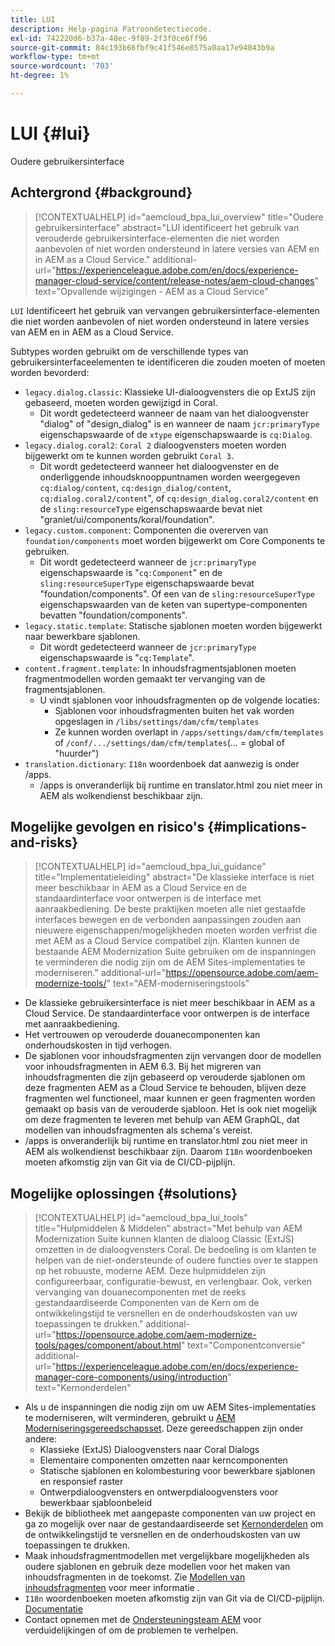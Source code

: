 ```yaml
---
title: LUI
description: Help-pagina Patroondetectiecode.
exl-id: 742220d6-b37a-48ec-9f89-2f3f0ce6ff96
source-git-commit: 84c193b66fbf9c41f546e8575a0aa17e94043b9a
workflow-type: tm+mt
source-wordcount: '703'
ht-degree: 1%

---
```


# LUI {#lui}

Oudere gebruikersinterface

## Achtergrond {#background}

>[!CONTEXTUALHELP]
>id="aemcloud_bpa_lui_overview"
>title="Oudere gebruikersinterface"
>abstract="LUI identificeert het gebruik van verouderde gebruikersinterface-elementen die niet worden aanbevolen of niet worden ondersteund in latere versies van AEM en in AEM as a Cloud Service."
>additional-url="https://experienceleague.adobe.com/en/docs/experience-manager-cloud-service/content/release-notes/aem-cloud-changes" text="Opvallende wijzigingen - AEM as a Cloud Service"

`LUI`  Identificeert het gebruik van vervangen gebruikersinterface-elementen die niet worden aanbevolen of niet worden ondersteund in latere versies van AEM en in AEM as a Cloud Service.

Subtypes worden gebruikt om de verschillende types van gebruikersinterfaceelementen te identificeren die zouden moeten of moeten worden bevorderd:

* `legacy.dialog.classic`: Klassieke UI-dialoogvensters die op ExtJS zijn gebaseerd, moeten worden gewijzigd in Coral.
   * Dit wordt gedetecteerd wanneer de naam van het dialoogvenster &quot;dialog&quot; of &quot;design_dialog&quot; is en wanneer de naam `jcr:primaryType` eigenschapswaarde of de `xtype` eigenschapswaarde is `cq:Dialog`.
* `legacy.dialog.coral2`: `Coral 2` dialoogvensters moeten worden bijgewerkt om te kunnen worden gebruikt `Coral 3`.
   * Dit wordt gedetecteerd wanneer het dialoogvenster en de onderliggende inhoudsknooppuntnamen worden weergegeven `cq:dialog/content`,
     `cq:design_dialog/content`, `cq:dialog.coral2/content`&quot;, of `cq:design_dialog.coral2/content`
en de `sling:resourceType` eigenschapswaarde bevat niet &quot;graniet/ui/components/koral/foundation&quot;.
* `legacy.custom.component`: Componenten die overerven van `foundation/components` moet worden bijgewerkt om Core Components te gebruiken.
   * Dit wordt gedetecteerd wanneer de `jcr:primaryType` eigenschapswaarde is &quot;`cq:Component`&quot; en de
     `sling:resourceSuperType` eigenschapswaarde bevat &quot;foundation/components&quot;. Of een van de
     `sling:resourceSuperType` eigenschapswaarden van de keten van supertype-componenten bevatten &quot;foundation/components&quot;.
* `legacy.static.template`: Statische sjablonen moeten worden bijgewerkt naar bewerkbare sjablonen.
   * Dit wordt gedetecteerd wanneer de `jcr:primaryType` eigenschapswaarde is &quot;`cq:Template`&quot;.
* `content.fragment.template`: In inhoudsfragmentsjablonen moeten fragmentmodellen worden gemaakt ter vervanging van de fragmentsjablonen.
   * U vindt sjablonen voor inhoudsfragmenten op de volgende locaties:
      * Sjablonen voor inhoudsfragmenten buiten het vak worden opgeslagen in `/libs/settings/dam/cfm/templates`
      * Ze kunnen worden overlapt in  `/apps/settings/dam/cfm/templates`  of  `/conf/.../settings/dam/cfm/templates`(... = global of &quot;huurder&quot;)
* `translation.dictionary`: `I18n` woordenboek dat aanwezig is onder /apps.
   * /apps is onveranderlijk bij runtime en translator.html zou niet meer in AEM als wolkendienst beschikbaar zijn.

## Mogelijke gevolgen en risico&#39;s {#implications-and-risks}

>[!CONTEXTUALHELP]
>id="aemcloud_bpa_lui_guidance"
>title="Implementatieleiding"
>abstract="De klassieke interface is niet meer beschikbaar in AEM as a Cloud Service en de standaardinterface voor ontwerpen is de interface met aanraakbediening. De beste praktijken moeten alle niet gestaafde interfaces bewegen en de verbonden aanpassingen zouden aan nieuwere eigenschappen/mogelijkheden moeten worden verfrist die met AEM as a Cloud Service compatibel zijn. Klanten kunnen de bestaande AEM Modernization Suite gebruiken om de inspanningen te verminderen die nodig zijn om de AEM Sites-implementaties te moderniseren."
>additional-url="https://opensource.adobe.com/aem-modernize-tools/" text="AEM-moderniseringstools"

* De klassieke gebruikersinterface is niet meer beschikbaar in AEM as a Cloud Service. De standaardinterface voor ontwerpen is de interface met aanraakbediening.
* Het vertrouwen op verouderde douanecomponenten kan onderhoudskosten in tijd verhogen.
* De sjablonen voor inhoudsfragmenten zijn vervangen door de modellen voor inhoudsfragmenten in AEM 6.3. Bij het migreren van inhoudsfragmenten die zijn gebaseerd op verouderde sjablonen om deze fragmenten AEM as a Cloud Service te behouden, blijven deze fragmenten wel functioneel, maar kunnen er geen fragmenten worden gemaakt op basis van de verouderde sjabloon. Het is ook niet mogelijk om deze fragmenten te leveren met behulp van AEM GraphQL, dat modellen van inhoudsfragmenten als schema&#39;s vereist.
* /apps is onveranderlijk bij runtime en translator.html zou niet meer in AEM als wolkendienst beschikbaar zijn. Daarom `I18n` woordenboeken moeten afkomstig zijn van Git via de CI/CD-pijplijn.

## Mogelijke oplossingen {#solutions}

>[!CONTEXTUALHELP]
>id="aemcloud_bpa_lui_tools"
>title="Hulpmiddelen &amp; Middelen"
>abstract="Met behulp van AEM Modernization Suite kunnen klanten de dialoog Classic (ExtJS) omzetten in de dialoogvensters Coral. De bedoeling is om klanten te helpen van de niet-ondersteunde of oudere functies over te stappen op het robuuste, moderne AEM. Deze hulpmiddelen zijn configureerbaar, configuratie-bewust, en verlengbaar. Ook, verken vervanging van douanecomponenten met de reeks gestandaardiseerde Componenten van de Kern om de ontwikkelingstijd te versnellen en de onderhoudskosten van uw toepassingen te drukken."
>additional-url="https://opensource.adobe.com/aem-modernize-tools/pages/component/about.html" text="Componentconversie"
>additional-url="https://experienceleague.adobe.com/en/docs/experience-manager-core-components/using/introduction" text="Kernonderdelen"

* Als u de inspanningen die nodig zijn om uw AEM Sites-implementaties te moderniseren, wilt verminderen, gebruikt u [AEM Moderniseringsgereedschapsset](https://opensource.adobe.com/aem-modernize-tools/). Deze gereedschappen zijn onder andere:
   * Klassieke (ExtJS) Dialoogvensters naar Coral Dialogs
   * Elementaire componenten omzetten naar kerncomponenten
   * Statische sjablonen en kolombesturing voor bewerkbare sjablonen en responsief raster
   * Ontwerpdialoogvensters en ontwerpdialoogvensters voor bewerkbaar sjabloonbeleid
* Bekijk de bibliotheek met aangepaste componenten van uw project en ga zo mogelijk over naar de gestandaardiseerde set [Kernonderdelen](https://experienceleague.adobe.com/en/docs/experience-manager-core-components/using/introduction) om de ontwikkelingstijd te versnellen en de onderhoudskosten van uw toepassingen te drukken.
* Maak inhoudsfragmentmodellen met vergelijkbare mogelijkheden als oudere sjablonen en gebruik deze modellen voor het maken van inhoudsfragmenten in de toekomst. Zie [Modellen van inhoudsfragmenten](https://experienceleague.adobe.com/en/docs/experience-manager-65/content/assets/content-fragments/content-fragments-models) voor meer informatie .
* `I18n` woordenboeken moeten afkomstig zijn van Git via de CI/CD-pijplijn. [Documentatie](https://experienceleague.adobe.com/en/docs/experience-manager-cloud-service/content/release-notes/aem-cloud-changes#apps-libs-immutable)
* Contact opnemen met de [Ondersteuningsteam AEM](https://helpx.adobe.com/enterprise/using/support-for-experience-cloud.html) voor verduidelijkingen of om de problemen te verhelpen.
